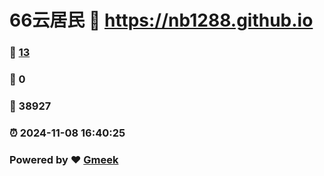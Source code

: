 # 66云居民 :link: https://nb1288.github.io 
### :page_facing_up: [13](https://nb1288.github.io/tag.html) 
### :speech_balloon: 0 
### :hibiscus: 38927 
### :alarm_clock: 2024-11-08 16:40:25 
### Powered by :heart: [Gmeek](https://github.com/Meekdai/Gmeek)
